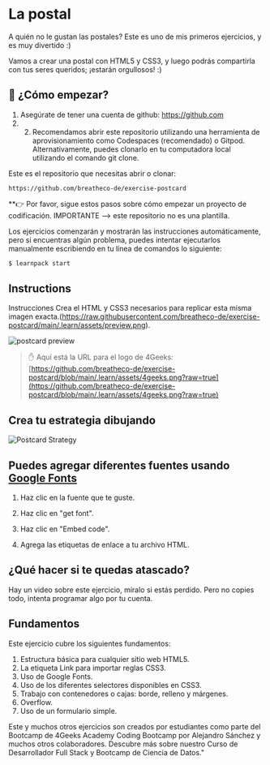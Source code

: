 <!-- hide -->
# La postal
<!-- endhide -->

A quién no le gustan las postales? Este es uno de mis primeros ejercicios, y es muy divertido :)

Vamos a crear una postal con HTML5 y CSS3, y luego podrás compartirla con tus seres queridos; ¡estarán orgullosos! :)

## 🌱 ¿Cómo empezar?

1. Asegúrate de tener una cuenta de github:  https://github.com
2. 2. Recomendamos abrir este repositorio utilizando una herramienta de aprovisionamiento como Codespaces (recomendado) o Gitpod. Alternativamente, puedes clonarlo en tu computadora local utilizando el comando git clone.

Este es el repositorio que necesitas abrir o clonar:

```text
https://github.com/breatheco-de/exercise-postcard
```

**👉  Por favor, sigue estos pasos sobre cómo empezar un proyecto de codificación. IMPORTANTE --> este repositorio no es una plantilla.

Los ejercicios comenzarán y mostrarán las instrucciones automáticamente, pero si encuentras algún problema, puedes intentar ejecutarlos manualmente escribiendo en tu línea de comandos lo siguiente:

```bash
$ learnpack start
```

## Instructions

Instrucciones
Crea el HTML y CSS3 necesarios para replicar esta misma imagen exacta.(https://raw.githubusercontent.com/breatheco-de/exercise-postcard/main/.learn/assets/preview.png).

![postcard preview](https://raw.githubusercontent.com/breatheco-de/exercise-postcard/main/.learn/assets/preview.png)

> ✋  Aquí está la URL para el logo de 4Geeks: [https://github.com/breatheco-de/exercise-postcard/blob/main/.learn/assets/4geeks.png?raw=true](https://github.com/breatheco-de/exercise-postcard/blob/main/.learn/assets/4geeks.png?raw=true)

## Crea tu estrategia dibujando

![Postcard Strategy](https://github.com/breatheco-de/exercise-postcard/raw/main/.learn/assets/strategy.gif?raw=true)

## Puedes agregar diferentes fuentes usando [Google Fonts](https://fonts.google.com/)

1. Haz clic en la fuente que te guste.

2. Haz clic en "get font".

3. Haz clic en "Embed code".

4. Agrega las etiquetas de enlace a tu archivo HTML.


## ¿Qué hacer si te quedas atascado?

Hay un video sobre este ejercicio, míralo si estás perdido. Pero no copies todo, intenta programar algo por tu cuenta.

## Fundamentos
Este ejercicio cubre los siguientes fundamentos:

1. Estructura básica para cualquier sitio web HTML5.
2. La etiqueta Link para importar reglas CSS3.
3. Uso de Google Fonts.
4. Uso de los diferentes selectores disponibles en CSS3.
5. Trabajo con contenedores o cajas: borde, relleno y márgenes.
6. Overflow.
7. Uso de un formulario simple.

Este y muchos otros ejercicios son creados por estudiantes como parte del Bootcamp de 4Geeks Academy Coding Bootcamp por Alejandro Sánchez y muchos otros colaboradores. Descubre más sobre nuestro Curso de Desarrollador Full Stack y Bootcamp de Ciencia de Datos."



